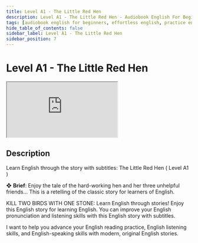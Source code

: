 ```yaml
---
title: Level A1 - The Little Red Hen
description: Level A1 - The Little Red Hen - Audiobook English For Beginners
tags: [audiobook english for beginners, effortless english, practice english speaking]
hide_table_of_contents: false
sidebar_label: Level A1 - The Little Red Hen
sidebar_position: 7
---
```


# Level A1 - The Little Red Hen

<div class="video-container">
<iframe src="https://www.youtube.com/embed/xzD5_hiZVJU?controls=0" title="YouTube video player"></iframe>
<a href="https://www.youtube.com/watch?v=xzD5_hiZVJU" target="_blank"></a>
</div>

## Description

Learn English through the story with subtitles: The Little Red Hen ( Level A1 )

❖ **Brief**:
Enjoy the tale of the hard-working hen and her three unhelpful friends... This is a retelling of the classic story for learners of English.

KILL TWO BIRDS WITH ONE STONE: Learn English through stories! Enjoy this English story for learning English. You can improve your English pronunciation and listening skills with this English story with subtitles.

I want to help you advance your English reading practice, English listening skills, and English-speaking skills with modern, original English stories.